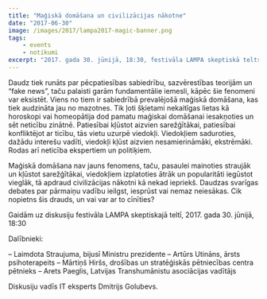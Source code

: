 ```yaml
---
title: "Maģiskā domāšana un civilizācijas nākotne"
date: "2017-06-30"
image: /images/2017/lampa2017-magic-banner.png
tags:
    - events
    - notikumi
excerpt: "2017. gada 30. jūnijā, 18:30, festivāla LAMPA skeptiskā telts. Daudz tiek runāts par pēcpatiesības sabiedrību, sazvērestības teorijām un “fake news”, taču palaisti garām fundamentālie iemesli, kāpēc šie fenomeni var eksistēt."
---
```


Daudz tiek runāts par pēcpatiesības sabiedrību, sazvērestības teorijām un “fake news”, taču palaisti garām fundamentālie iemesli, kāpēc šie fenomeni var eksistēt. Viens no tiem ir sabiedrībā prevalējošā maģiskā domāšana, kas tiek audzināta jau no mazotnes. Tik ļoti šķietami nekaitīgas lietas kā horoskopi vai homeopātija dod pamatu maģiskai domāšanai iesakņoties un sēt neticību zinātnē. Patiesībai kļūstot aizvien sarežģītākai, patiesībai konfliktējot ar ticību, tās vietu uzurpē viedokļi. Viedokļiem saduroties, dažādu interešu vadīti, viedokļi kļūst aizvien nesamierināmāki, ekstrēmāki. Rodas arī neticība ekspertiem un politiķiem.

Maģiskā domāšana nav jauns fenomens, taču, pasaulei mainoties straujāk un kļūstot sarežģītākai, viedokļiem izplatoties ātrāk un popularitāti iegūstot vieglāk, tā apdraud civilizācijas nākotni kā nekad iepriekš. Daudzas svarīgas debates par pārmaiņu vadību ieilgst, iesprūst vai nemaz neiesākas. Cik nopietns šis drauds, un vai var ar to cīnīties?

Gaidām uz diskusiju festivāla LAMPA skeptiskajā teltī, 2017. gada 30. jūnijā, 18:30

Dalībnieki:

– Laimdota Straujuma, bijusī Ministru prezidente
– Artūrs Utināns, ārsts psihoterapeits
– Mārtiņš Hiršs, drošības un stratēģiskās pētniecības centra pētnieks
– Arets Paeglis, Latvijas Transhumānistu asociācijas vadītājs

Diskusiju vadīs IT eksperts Dmitrijs Golubevs.
